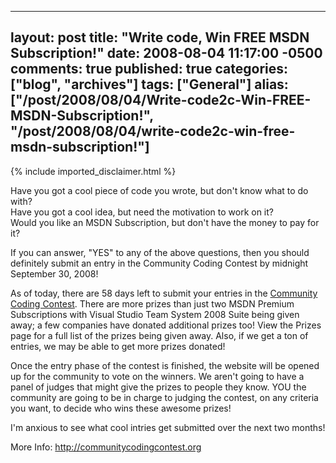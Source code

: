   ---
  layout: post
  title: "Write code, Win FREE MSDN Subscription!"
  date: 2008-08-04 11:17:00 -0500
  comments: true
  published: true
  categories: ["blog", "archives"]
  tags: ["General"]
  alias: ["/post/2008/08/04/Write-code2c-Win-FREE-MSDN-Subscription!", "/post/2008/08/04/write-code2c-win-free-msdn-subscription!"]
  ---
<!-- more -->
{% include imported_disclaimer.html %}
<p>
Have you got a cool piece of code you wrote, but don&#39;t know what to do with?<br />
Have you got a cool idea, but need the motivation to work on it?<br />
Would you like an MSDN Subscription, but don&#39;t have the money to pay for it?
</p>
<p>
If you can answer, &quot;YES&quot; to any of the above questions, then you should definitely submit an entry in the Community Coding Contest by midnight September 30, 2008! 
</p>
<p>
As of today, there are 58 days left to submit your entries in the <a href="http://communitycodingcontest.org/">Community Coding Contest</a>. There are more prizes than just two MSDN Premium Subscriptions with Visual Studio Team System 2008 Suite being given away; a few companies have donated additional prizes too! View the Prizes page for a full list of the prizes being given away. Also, if we get a ton of entries, we may be able to get more prizes donated!
</p>
<p>
Once the entry phase of the contest is finished, the website will be opened up for the community to vote on the winners. We aren&#39;t going to have a panel of judges that might give the prizes to people they know. YOU the community are going to be in charge to judging the contest, on any criteria you want, to decide who wins these awesome prizes! 
</p>
<p>
I&#39;m anxious to see what cool intries get submitted over the next two months! 
</p>
<p>
More Info: <a href="http://communitycodingcontest.org">http://communitycodingcontest.org</a> 
</p>
